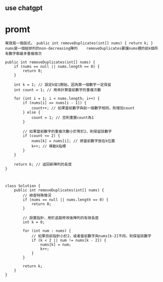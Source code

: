 ## use chatgpt

# promt
```幫我寫一個函式。 public int removeDuplicates(int[] nums) { return k; }    nums是一個經排列的non-decreasing陣列    removeDuplicates要讓nums裡的前k個所有數字都最多重複兩次```
```
public int removeDuplicates(int[] nums) {
    if (nums == null || nums.length == 0) {
        return 0;
    }

    int k = 1; // 設定k從1開始，因為第一個數字一定保留
    int count = 1; // 用來計算當前數字的重複次數

    for (int i = 1; i < nums.length; i++) {
        if (nums[i] == nums[i - 1]) {
            count++; // 如果當前數字與前一個數字相同，則增加count
        } else {
            count = 1; // 否則重置count為1
        }

        // 如果當前數字的重複次數小於等於2，則保留該數字
        if (count <= 2) {
            nums[k] = nums[i]; // 將當前數字放在k位置
            k++; // 移動k指標
        }
    }

    return k; // 返回新陣列的長度
}

```
``` ```
```
class Solution {
    public int removeDuplicates(int[] nums) {
        // 檢查特殊情況
        if (nums == null || nums.length == 0) {
            return 0;
        }

        // 設置指針，用於追蹤修改後陣列的有效長度
        int k = 0;

        for (int num : nums) {
            // 如果目前指針小於2，或者當前數字與nums[k-2]不同，則保留該數字
            if (k < 2 || num != nums[k - 2]) {
                nums[k] = num;
                k++;
            }
        }

        return k;
    }
}
```

